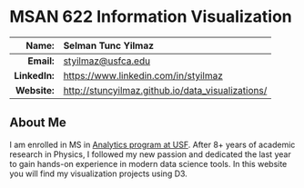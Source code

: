
MSAN 622 Information Visualization
==================================

|  **Name:** | Selman Tunc Yilmaz           |
|-----------:|:-----------------------|
| **Email:** | <styilmaz@usfca.edu> |
| **LinkedIn:** | <https://www.linkedin.com/in/styilmaz> |
|**Website:** | <http://stuncyilmaz.github.io/data_visualizations/> |


## About Me ##

I am enrolled in MS in [Analytics program at USF](http://www.usfca.edu/artsci/msan/). After 8+ years of academic research in Physics, I followed my new passion and dedicated the last year to gain hands-on experience in modern data science tools. In this website you will find my visualization projects using D3.
